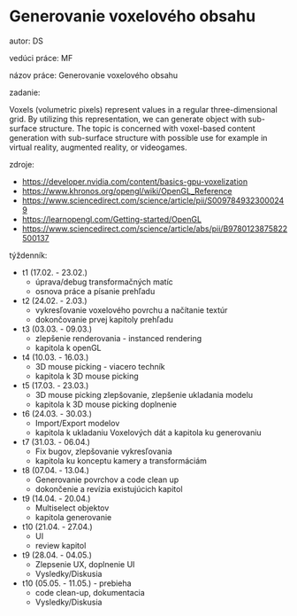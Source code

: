 # Generovanie voxelového obsahu

autor: DS

vedúci práce: MF

názov práce: Generovanie voxelového obsahu

zadanie: 

Voxels (volumetric pixels) represent values in a regular three-dimensional grid. By utilizing this representation, we can generate object with sub-surface structure. The topic is concerned with voxel-based content generation with sub-surface structure with possible use for example in virtual reality, augmented reality, or videogames.


zdroje:
* https://developer.nvidia.com/content/basics-gpu-voxelization
* https://www.khronos.org/opengl/wiki/OpenGL_Reference
* https://www.sciencedirect.com/science/article/pii/S0097849323000249
* https://learnopengl.com/Getting-started/OpenGL
* https://www.sciencedirect.com/science/article/abs/pii/B9780123875822500137


týždenník:
* t1 (17.02. - 23.02.)
  * úprava/debug transformačných matíc
  * osnova práce a písanie prehľadu
* t2 (24.02. - 2.03.)
  * vykresľovanie voxelového povrchu a načítanie textúr
  * dokončovanie prvej kapitoly prehľadu
* t3 (03.03. - 09.03.)
  * zlepšenie renderovania - instanced rendering
  * kapitola k openGL
* t4 (10.03. - 16.03.)
  * 3D mouse picking - viacero techník
  * kapitola k 3D mouse picking
* t5 (17.03. - 23.03.)
  * 3D mouse picking zlepšovanie, zlepšenie ukladania modelu
  * kapitola k 3D mouse picking doplnenie
* t6 (24.03. - 30.03.)
  * Import/Export modelov
  * kapitola k ukladaniu Voxelových dát a kapitola ku generovaniu
* t7 (31.03. - 06.04.)
  * Fix bugov, zlepšovanie vykresľovania
  * kapitola ku konceptu kamery a transformáciám
* t8 (07.04. - 13.04.)
  * Generovanie povrchov a code clean up
  * dokončenie a revízia existujúcich kapitol
* t9 (14.04. - 20.04.)
  * Multiselect objektov
  * kapitola generovanie
* t10 (21.04. - 27.04.)
  * UI
  * review kapitol
* t9 (28.04. - 04.05.)
  * Zlepsenie UX, doplnenie UI
  * Vysledky/Diskusia
* t10 (05.05. - 11.05.) - prebieha
  * code clean-up, dokumentacia
  * Vysledky/Diskusia

